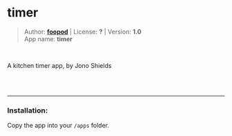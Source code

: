 <!---
This file is generated from the "details.yml" file. (Any changes here will be overwritten)
--->
# timer
> Author: **[foopod](https://github.com/foopod)** | License: **?** | Version: **1.0**  
> App name: **timer**
<br/>

A kitchen timer app, by Jono Shields


<br/><br/>

-----
### Installation:
Copy the app into your `/apps` folder.


